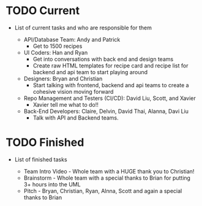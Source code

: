 # TODO Current 

- List of current tasks and who are responsible for them

  * API/Database Team: Andy and Patrick
    - Get to 1500 recipes
  * UI Coders: Han and Ryan
    - Get into conversations with back end and design teams
    - Create raw HTML templates for recipe card and recipe list for backend and api team to start playing around
  * Designers: Bryan and Christian
    - Start talking with frontend, backend and api teams to create a cohesive vision moving forward
  * Repo Management and Testers (CI/CD): David Liu, Scott, and Xavier
    - Xavier tell me what to do!!
  * Back-End Developers: Claire, Delvin, David Thai, Alanna, Davi Liu
    - Talk with API and Backend teams. 

# TODO Finished

- List of finished tasks
  
  * Team Intro Video - Whole team with a HUGE thank you to Christian!
  * Brainstorm - Whole team with a special thanks to Brian for putting 3+ hours into the UML
  * Pitch - Bryan, Christian, Ryan, Alnna, Scott and again a special thanks to Brian
